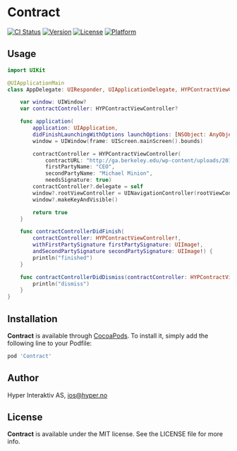 # Contract

[![CI Status](http://img.shields.io/travis/hyperoslo/Contract.svg?style=flat)](https://travis-ci.org/hyperoslo/Contract)
[![Version](https://img.shields.io/cocoapods/v/Contract.svg?style=flat)](http://cocoadocs.org/docsets/Contract)
[![License](https://img.shields.io/cocoapods/l/Contract.svg?style=flat)](http://cocoadocs.org/docsets/Contract)
[![Platform](https://img.shields.io/cocoapods/p/Contract.svg?style=flat)](http://cocoadocs.org/docsets/Contract)

## Usage

```swift
import UIKit

@UIApplicationMain
class AppDelegate: UIResponder, UIApplicationDelegate, HYPContractViewControllerDelegate {

    var window: UIWindow?
    var contractController: HYPContractViewController?

    func application(
        application: UIApplication,
        didFinishLaunchingWithOptions launchOptions: [NSObject: AnyObject]?) -> Bool {
        window = UIWindow(frame: UIScreen.mainScreen().bounds)

        contractController = HYPContractViewController(
            contractURL: "http://ga.berkeley.edu/wp-content/uploads/2015/02/pdf-sample.pdf",
            firstPartyName: "CEO",
            secondPartyName: "Michael Minion",
            needsSignature: true)
        contractController?.delegate = self
        window?.rootViewController = UINavigationController(rootViewController: contractController!)
        window?.makeKeyAndVisible()

        return true
    }

    func contractControllerDidFinish(
        contractController: HYPContractViewController!,
        withFirstPartySignature firstPartySignature: UIImage!,
        andSecondPartySignature secondPartySignature: UIImage!) {
        println("finished")
    }

    func contractControllerDidDismiss(contractController: HYPContractViewController!) {
        println("dismiss")
    }
}
```

## Installation

**Contract** is available through [CocoaPods](http://cocoapods.org). To install
it, simply add the following line to your Podfile:

```ruby
pod 'Contract'
```

## Author

Hyper Interaktiv AS, ios@hyper.no

## License

**Contract** is available under the MIT license. See the LICENSE file for more info.
